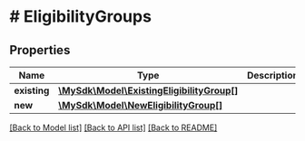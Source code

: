 # # EligibilityGroups

## Properties

Name | Type | Description | Notes
------------ | ------------- | ------------- | -------------
**existing** | [**\MySdk\Model\ExistingEligibilityGroup[]**](ExistingEligibilityGroup.md) |  | [optional]
**new** | [**\MySdk\Model\NewEligibilityGroup[]**](NewEligibilityGroup.md) |  | [optional]

[[Back to Model list]](../../README.md#models) [[Back to API list]](../../README.md#endpoints) [[Back to README]](../../README.md)
